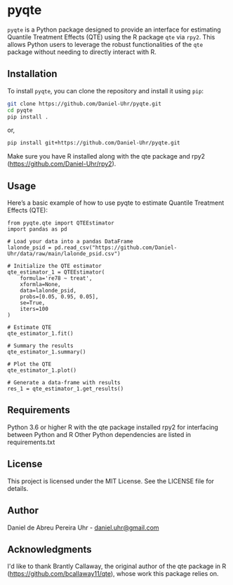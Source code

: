# pyqte

`pyqte` is a Python package designed to provide an interface for estimating Quantile Treatment Effects (QTE) using the R package `qte` via `rpy2`. This allows Python users to leverage the robust functionalities of the `qte` package without needing to directly interact with R.

## Installation

To install `pyqte`, you can clone the repository and install it using `pip`:

```bash
git clone https://github.com/Daniel-Uhr/pyqte.git
cd pyqte
pip install .
```
or,

```bash
pip install git+https://github.com/Daniel-Uhr/pyqte.git
```

Make sure you have R installed along with the qte package and rpy2 (https://github.com/Daniel-Uhr/rpy2).

## Usage
Here’s a basic example of how to use pyqte to estimate Quantile Treatment Effects (QTE):

```
from pyqte.qte import QTEEstimator
import pandas as pd

# Load your data into a pandas DataFrame
lalonde_psid = pd.read_csv("https://github.com/Daniel-Uhr/data/raw/main/lalonde_psid.csv")

# Initialize the QTE estimator
qte_estimator_1 = QTEEstimator(
    formula='re78 ~ treat', 
    xformla=None,  
    data=lalonde_psid, 
    probs=[0.05, 0.95, 0.05],  
    se=True,                  
    iters=100                 
)

# Estimate QTE
qte_estimator_1.fit()

# Summary the results
qte_estimator_1.summary()

# Plot the QTE
qte_estimator_1.plot()

# Generate a data-frame with results
res_1 = qte_estimator_1.get_results()
```
## Requirements

Python 3.6 or higher
R with the qte package installed
rpy2 for interfacing between Python and R
Other Python dependencies are listed in requirements.txt

## License
This project is licensed under the MIT License. See the LICENSE file for details.

## Author
Daniel de Abreu Pereira Uhr - daniel.uhr@gmail.com

## Acknowledgments
I'd like to thank Brantly Callaway, the original author of the qte package in R (https://github.com/bcallaway11/qte), whose work this package relies on.

